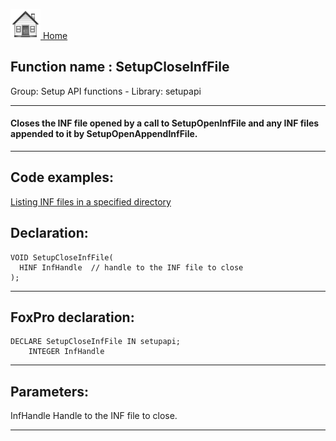 [<img src="../../images/home.png"> Home ](https://github.com/VFPX/Win32API)  

## Function name : SetupCloseInfFile
Group: Setup API functions - Library: setupapi    
***  


#### Closes the INF file opened by a call to SetupOpenInfFile and any INF files appended to it by SetupOpenAppendInfFile.
***  


## Code examples:
[Listing INF files in a specified directory](../../samples/sample_169.md)  

## Declaration:
```foxpro  
VOID SetupCloseInfFile(
  HINF InfHandle  // handle to the INF file to close
);  
```  
***  


## FoxPro declaration:
```foxpro  
DECLARE SetupCloseInfFile IN setupapi;
	INTEGER InfHandle  
```  
***  


## Parameters:
InfHandle 
Handle to the INF file to close.   
***  

